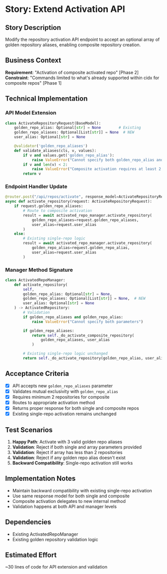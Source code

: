 # Story: Extend Activation API

## Story Description
Modify the repository activation API endpoint to accept an optional array of golden repository aliases, enabling composite repository creation.

## Business Context
**Requirement**: "Activation of composite activated repo" [Phase 2]
**Constraint**: "Commands limited to what's already supported within cidx for composite repos" [Phase 1]

## Technical Implementation

### API Model Extension
```python
class ActivateRepositoryRequest(BaseModel):
    golden_repo_alias: Optional[str] = None        # Existing
    golden_repo_aliases: Optional[List[str]] = None  # NEW
    user_alias: Optional[str] = None

    @validator('golden_repo_aliases')
    def validate_aliases(cls, v, values):
        if v and values.get('golden_repo_alias'):
            raise ValueError("Cannot specify both golden_repo_alias and golden_repo_aliases")
        if v and len(v) < 2:
            raise ValueError("Composite activation requires at least 2 repositories")
        return v
```

### Endpoint Handler Update
```python
@router.post("/api/repos/activate", response_model=ActivateRepositoryResponse)
async def activate_repository(request: ActivateRepositoryRequest):
    if request.golden_repo_aliases:
        # Route to composite activation
        result = await activated_repo_manager.activate_repository(
            golden_repo_aliases=request.golden_repo_aliases,
            user_alias=request.user_alias
        )
    else:
        # Existing single-repo logic
        result = await activated_repo_manager.activate_repository(
            golden_repo_alias=request.golden_repo_alias,
            user_alias=request.user_alias
        )
```

### Manager Method Signature
```python
class ActivatedRepoManager:
    def activate_repository(
        self,
        golden_repo_alias: Optional[str] = None,
        golden_repo_aliases: Optional[List[str]] = None,  # NEW
        user_alias: Optional[str] = None
    ) -> ActivatedRepository:
        # Validation
        if golden_repo_aliases and golden_repo_alias:
            raise ValueError("Cannot specify both parameters")

        if golden_repo_aliases:
            return self._do_activate_composite_repository(
                golden_repo_aliases, user_alias
            )

        # Existing single-repo logic unchanged
        return self._do_activate_repository(golden_repo_alias, user_alias)
```

## Acceptance Criteria
- [x] API accepts new `golden_repo_aliases` parameter
- [x] Validates mutual exclusivity with `golden_repo_alias`
- [x] Requires minimum 2 repositories for composite
- [x] Routes to appropriate activation method
- [x] Returns proper response for both single and composite repos
- [x] Existing single-repo activation remains unchanged

## Test Scenarios
1. **Happy Path**: Activate with 3 valid golden repo aliases
2. **Validation**: Reject if both single and array parameters provided
3. **Validation**: Reject if array has less than 2 repositories
4. **Validation**: Reject if any golden repo alias doesn't exist
5. **Backward Compatibility**: Single-repo activation still works

## Implementation Notes
- Maintain backward compatibility with existing single-repo activation
- Use same response model for both single and composite
- Composite activation delegates to new internal method
- Validation happens at both API and manager levels

## Dependencies
- Existing ActivatedRepoManager
- Existing golden repository validation logic

## Estimated Effort
~30 lines of code for API extension and validation